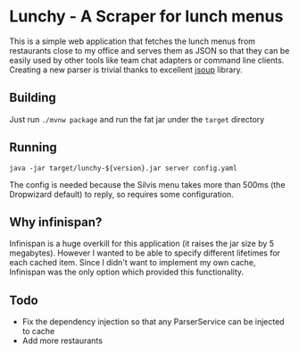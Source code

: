 # Lunchy - A Scraper for lunch menus

This is a simple web application that fetches the lunch menus from restaurants close to my office and serves them as JSON so that they can be easily used by other tools like team chat adapters or command line clients. Creating a new parser is trivial thanks to excellent [jsoup](https://jsoup.org/) library. 

## Building

Just run `./mvnw package` and run the fat jar under the `target` directory

## Running

`java -jar target/lunchy-${version}.jar server config.yaml`

The config is needed because the Silvis menu takes more than 500ms (the Dropwizard default) to reply, so requires some configuration.

## Why infinispan?

Infinispan is a huge overkill for this application (it raises the jar size by 5 megabytes). However I wanted to be able to specify different lifetimes for each cached item. Since I didn't want to implement my own cache, Infinispan was the only option which provided this functionality. 

## Todo

- Fix the dependency injection so that any ParserService can be injected to cache
- Add more restaurants